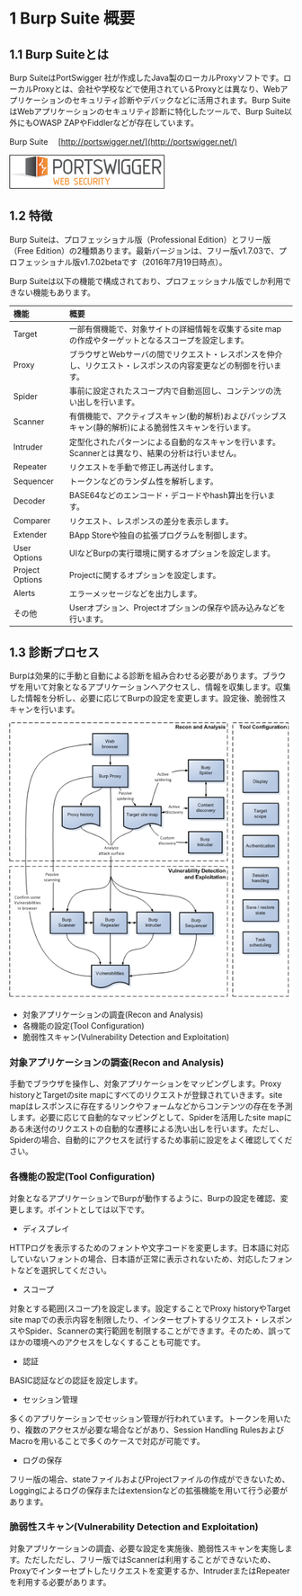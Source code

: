 # 1 Burp Suite 概要

## 1.1 Burp Suiteとは

Burp SuiteはPortSwigger 社が作成したJava製のローカルProxyソフトです。ローカルProxyとは、会社や学校などで使用されているProxyとは異なり、Webアプリケーションのセキュリティ診断やデバックなどに活用されます。Burp SuiteはWebアプリケーションのセキュリティ診断に特化したツールで、Burp Suite以外にもOWASP ZAPやFiddlerなどが存在しています。

Burp Suite　 [http://portswigger.net/](http://portswigger.net/)

![Burp Suite](./img/logo.png "Burp Suite")

## 1.2 特徴

Burp Suiteは、プロフェッショナル版（Professional Edition）とフリー版（Free Edition）の2種類あります。最新バージョンは、フリー版v1.7.03で、プロフェッショナル版v1.7.02betaです（2016年7月19日時点）。

Burp Suiteは以下の機能で構成されており、プロフェッショナル版でしか利用できない機能もあります。

| 機能 | 概要 |
|:-----------|:------------|
| Target | 一部有償機能で、対象サイトの詳細情報を収集するsite mapの作成やターゲットとなるスコープを設定します。 |
| Proxy | ブラウザとWebサーバの間でリクエスト・レスポンスを仲介し、リクエスト・レスポンスの内容変更などの制御を行います。 |
| Spider | 事前に設定されたスコープ内で自動巡回し、コンテンツの洗い出しを行います。 |
| Scanner | 有償機能で、アクティブスキャン(動的解析)およびパッシブスキャン(静的解析)による脆弱性スキャンを行います。 |
| Intruder | 定型化されたパターンによる自動的なスキャンを行います。Scannerとは異なり、結果の分析は行いません。　|
| Repeater | リクエストを手動で修正し再送付します。 |
| Sequencer | トークンなどのランダム性を解析します。 |
| Decoder | BASE64などのエンコード・デコードやhash算出を行います。 |
| Comparer | リクエスト、レスポンスの差分を表示します。 |
| Extender | BApp Storeや独自の拡張プログラムを制御します。 |
| User Options | UIなどBurpの実行環境に関するオプションを設定します。 |
| Project Options | Projectに関するオプションを設定します。 |
| Alerts | エラーメッセージなどを出力します。 |
| その他 | Userオプション、Projectオプションの保存や読み込みなどを行います。 |

## 1.3 診断プロセス

Burpは効果的に手動と自動による診断を組み合わせる必要があります。ブラウザを用いて対象となるアプリケーションへアクセスし、情報を収集します。収集した情報を分析し、必要に応じてBurpの設定を変更します。設定後、脆弱性スキャンを行います。

![ワークフロー](./img/burp_workflow.png "ワークフロー")

- 対象アプリケーションの調査(Recon and Analysis)
- 各機能の設定(Tool Configuration)
- 脆弱性スキャン(Vulnerability Detection and Exploitation)

### 対象アプリケーションの調査(Recon and Analysis)

手動でブラウザを操作し、対象アプリケーションをマッピングします。Proxy historyとTargetのsite mapにすべてのリクエストが登録されていきます。site mapはレスポンスに存在するリンクやフォームなどからコンテンツの存在を予測します。必要に応じて自動的なマッピングとして、Spiderを活用したsite mapにある未送付のリクエストの自動的な遷移による洗い出しを行います。ただし、Spiderの場合、自動的にアクセスを試行するため事前に設定をよく確認してください。

### 各機能の設定(Tool Configuration)

対象となるアプリケーションでBurpが動作するように、Burpの設定を確認、変更します。ポイントとしては以下です。

- ディスプレイ

HTTPログを表示するためのフォントや文字コードを変更します。日本語に対応していないフォントの場合、日本語が正常に表示されないため、対応したフォントなどを選択してください。

- スコープ

対象とする範囲(スコープ)を設定します。設定することでProxy historyやTarget site mapでの表示内容を制限したり、インターセプトするリクエスト・レスポンスやSpider、Scannerの実行範囲を制限することができます。そのため、誤ってほかの環境へのアクセスをしなくすることも可能です。

- 認証

BASIC認証などの認証を設定します。

- セッション管理

多くのアプリケーションでセッション管理が行われています。トークンを用いたり、複数のアクセスが必要な場合などがあり、Session Handling RulesおよびMacroを用いることで多くのケースで対応が可能です。

- ログの保存

フリー版の場合、stateファイルおよびProjectファイルの作成ができないため、Loggingによるログの保存またはextensionなどの拡張機能を用いて行う必要があります。

### 脆弱性スキャン(Vulnerability Detection and Exploitation)

対象アプリケーションの調査、必要な設定を実施後、脆弱性スキャンを実施します。ただしただし、フリー版ではScannerは利用することができないため、Proxyでインターセプトしたリクエストを変更するか、IntruderまたはRepeaterを利用する必要があります。

